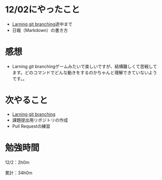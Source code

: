 # 12/02にやったこと

* [Larning git branching](https://learngitbranching.js.org/?locale=ja)途中まで
* 日報（Markdown）の書き方


# 感想
* Larning git branchingゲームみたいで楽しいですが、結構難しくて苦戦してます。どのコマンドでどんな動きをするのかちゃんと理解できていないようです。。


# 次やること
* [Larning git branching](https://learngitbranching.js.org/?locale=ja)
* 課題提出用リポジトリの作成
* Pull Requestの練習


# 勉強時間
12/2：2h0m

累計：34h0m




